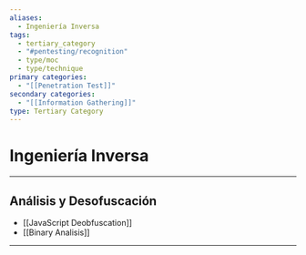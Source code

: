 ```yaml
---
aliases:
  - Ingeniería Inversa
tags:
  - tertiary_category
  - "#pentesting/recognition"
  - type/moc
  - type/technique
primary categories:
  - "[[Penetration Test]]"
secondary categories:
  - "[[Information Gathering]]"
type: Tertiary Category
---
```

# Ingeniería Inversa

***

## Análisis y Desofuscación

-  [[JavaScript Deobfuscation]]
-  [[Binary Analisis]]


***
